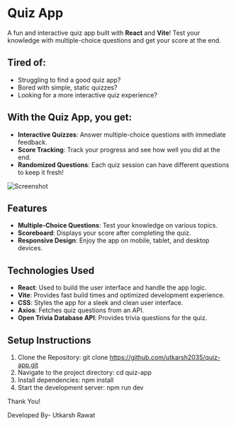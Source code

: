 # Quiz App

A fun and interactive quiz app built with **React** and **Vite**! Test your knowledge with multiple-choice questions and get your score at the end.

## Tired of:
* Struggling to find a good quiz app?
* Bored with simple, static quizzes?
* Looking for a more interactive quiz experience?

## With the Quiz App, you get:
* **Interactive Quizzes**: Answer multiple-choice questions with immediate feedback.
* **Score Tracking**: Track your progress and see how well you did at the end.
* **Randomized Questions**: Each quiz session can have different questions to keep it fresh!

![Screenshot](![[image](https://github.com/user-attachments/assets/f7d86e4e-b0d0-4a07-a656-7ed5132a5151](https://drive.google.com/file/d/1VnEM0bqcLnp98mBczfC3wnWTIjZBE0ot/view?usp=sharing))
)

## Features
* **Multiple-Choice Questions**: Test your knowledge on various topics.
* **Scoreboard**: Displays your score after completing the quiz.
* **Responsive Design**: Enjoy the app on mobile, tablet, and desktop devices.

## Technologies Used
* **React**: Used to build the user interface and handle the app logic.
* **Vite**: Provides fast build times and optimized development experience.
* **CSS**: Styles the app for a sleek and clean user interface.
* **Axios**: Fetches quiz questions from an API.
* **Open Trivia Database API**: Provides trivia questions for the quiz.

## Setup Instructions

1. Clone the Repository:
   git clone https://github.com/utkarsh2035/quiz-app.git
2. Navigate to the project directory:
   cd quiz-app
3. Install dependencies:
   npm install
4. Start the development server:
   npm run dev

Thank You!
  
Developed By- Utkarsh Rawat


